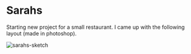 # Sarahs
Starting new project for a small restaurant. I came up with the following layout (made in photoshop).

![sarahs-sketch](https://user-images.githubusercontent.com/24969330/31869322-0b67d9d4-b75c-11e7-838e-a8b71fa99e35.png)
